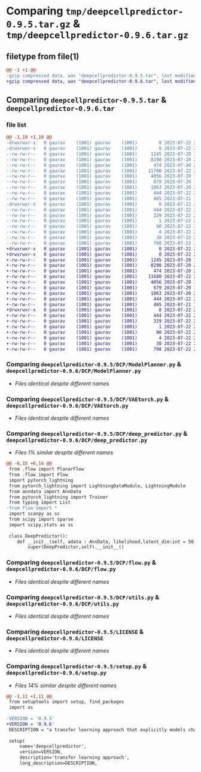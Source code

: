 # Comparing `tmp/deepcellpredictor-0.9.5.tar.gz` & `tmp/deepcellpredictor-0.9.6.tar.gz`

## filetype from file(1)

```diff
@@ -1 +1 @@
-gzip compressed data, was "deepcellpredictor-0.9.5.tar", last modified: Sat Jul 22 21:27:23 2023, max compression
+gzip compressed data, was "deepcellpredictor-0.9.6.tar", last modified: Sat Jul 22 21:38:45 2023, max compression
```

## Comparing `deepcellpredictor-0.9.5.tar` & `deepcellpredictor-0.9.6.tar`

### file list

```diff
@@ -1,19 +1,19 @@
-drwxrwxr-x   0 gaurav    (1001) gaurav    (1001)        0 2023-07-22 21:27:23.818172 deepcellpredictor-0.9.5/
-drwxrwxr-x   0 gaurav    (1001) gaurav    (1001)        0 2023-07-22 21:27:23.818172 deepcellpredictor-0.9.5/DCP/
--rw-rw-r--   0 gaurav    (1001) gaurav    (1001)     1245 2023-07-20 15:52:22.000000 deepcellpredictor-0.9.5/DCP/ModelPlanner.py
--rw-rw-r--   0 gaurav    (1001) gaurav    (1001)     8298 2023-07-20 22:39:47.000000 deepcellpredictor-0.9.5/DCP/VAEtorch.py
--rw-rw-r--   0 gaurav    (1001) gaurav    (1001)      474 2023-07-20 20:33:00.000000 deepcellpredictor-0.9.5/DCP/__init__.py
--rw-rw-r--   0 gaurav    (1001) gaurav    (1001)    11700 2023-07-22 21:21:48.000000 deepcellpredictor-0.9.5/DCP/deep_predictor.py
--rw-rw-r--   0 gaurav    (1001) gaurav    (1001)     4056 2023-07-20 15:52:22.000000 deepcellpredictor-0.9.5/DCP/flow.py
--rw-rw-r--   0 gaurav    (1001) gaurav    (1001)      679 2023-07-20 15:52:22.000000 deepcellpredictor-0.9.5/DCP/utils.py
--rw-rw-r--   0 gaurav    (1001) gaurav    (1001)     1063 2023-07-20 20:33:00.000000 deepcellpredictor-0.9.5/LICENSE
--rw-rw-r--   0 gaurav    (1001) gaurav    (1001)      444 2023-07-22 21:27:23.818172 deepcellpredictor-0.9.5/PKG-INFO
--rw-rw-r--   0 gaurav    (1001) gaurav    (1001)      465 2023-07-21 12:53:17.000000 deepcellpredictor-0.9.5/README.md
-drwxrwxr-x   0 gaurav    (1001) gaurav    (1001)        0 2023-07-22 21:27:23.818172 deepcellpredictor-0.9.5/deepcellpredictor.egg-info/
--rw-rw-r--   0 gaurav    (1001) gaurav    (1001)      444 2023-07-22 21:27:23.000000 deepcellpredictor-0.9.5/deepcellpredictor.egg-info/PKG-INFO
--rw-rw-r--   0 gaurav    (1001) gaurav    (1001)      329 2023-07-22 21:27:23.000000 deepcellpredictor-0.9.5/deepcellpredictor.egg-info/SOURCES.txt
--rw-rw-r--   0 gaurav    (1001) gaurav    (1001)        1 2023-07-22 21:27:23.000000 deepcellpredictor-0.9.5/deepcellpredictor.egg-info/dependency_links.txt
--rw-rw-r--   0 gaurav    (1001) gaurav    (1001)       90 2023-07-22 21:27:23.000000 deepcellpredictor-0.9.5/deepcellpredictor.egg-info/requires.txt
--rw-rw-r--   0 gaurav    (1001) gaurav    (1001)        4 2023-07-22 21:27:23.000000 deepcellpredictor-0.9.5/deepcellpredictor.egg-info/top_level.txt
--rw-rw-r--   0 gaurav    (1001) gaurav    (1001)       38 2023-07-22 21:27:23.818172 deepcellpredictor-0.9.5/setup.cfg
--rw-rw-r--   0 gaurav    (1001) gaurav    (1001)      798 2023-07-22 21:27:18.000000 deepcellpredictor-0.9.5/setup.py
+drwxrwxr-x   0 gaurav    (1001) gaurav    (1001)        0 2023-07-22 21:38:45.261356 deepcellpredictor-0.9.6/
+drwxrwxr-x   0 gaurav    (1001) gaurav    (1001)        0 2023-07-22 21:38:45.257357 deepcellpredictor-0.9.6/DCP/
+-rw-rw-r--   0 gaurav    (1001) gaurav    (1001)     1245 2023-07-20 15:52:22.000000 deepcellpredictor-0.9.6/DCP/ModelPlanner.py
+-rw-rw-r--   0 gaurav    (1001) gaurav    (1001)     8298 2023-07-20 22:39:47.000000 deepcellpredictor-0.9.6/DCP/VAEtorch.py
+-rw-rw-r--   0 gaurav    (1001) gaurav    (1001)      474 2023-07-20 20:33:00.000000 deepcellpredictor-0.9.6/DCP/__init__.py
+-rw-rw-r--   0 gaurav    (1001) gaurav    (1001)    11680 2023-07-22 21:37:20.000000 deepcellpredictor-0.9.6/DCP/deep_predictor.py
+-rw-rw-r--   0 gaurav    (1001) gaurav    (1001)     4056 2023-07-20 15:52:22.000000 deepcellpredictor-0.9.6/DCP/flow.py
+-rw-rw-r--   0 gaurav    (1001) gaurav    (1001)      679 2023-07-20 15:52:22.000000 deepcellpredictor-0.9.6/DCP/utils.py
+-rw-rw-r--   0 gaurav    (1001) gaurav    (1001)     1063 2023-07-20 20:33:00.000000 deepcellpredictor-0.9.6/LICENSE
+-rw-rw-r--   0 gaurav    (1001) gaurav    (1001)      444 2023-07-22 21:38:45.261356 deepcellpredictor-0.9.6/PKG-INFO
+-rw-rw-r--   0 gaurav    (1001) gaurav    (1001)      465 2023-07-21 12:53:17.000000 deepcellpredictor-0.9.6/README.md
+drwxrwxr-x   0 gaurav    (1001) gaurav    (1001)        0 2023-07-22 21:38:45.261356 deepcellpredictor-0.9.6/deepcellpredictor.egg-info/
+-rw-rw-r--   0 gaurav    (1001) gaurav    (1001)      444 2023-07-22 21:38:44.000000 deepcellpredictor-0.9.6/deepcellpredictor.egg-info/PKG-INFO
+-rw-rw-r--   0 gaurav    (1001) gaurav    (1001)      329 2023-07-22 21:38:45.000000 deepcellpredictor-0.9.6/deepcellpredictor.egg-info/SOURCES.txt
+-rw-rw-r--   0 gaurav    (1001) gaurav    (1001)        1 2023-07-22 21:38:44.000000 deepcellpredictor-0.9.6/deepcellpredictor.egg-info/dependency_links.txt
+-rw-rw-r--   0 gaurav    (1001) gaurav    (1001)       90 2023-07-22 21:38:45.000000 deepcellpredictor-0.9.6/deepcellpredictor.egg-info/requires.txt
+-rw-rw-r--   0 gaurav    (1001) gaurav    (1001)        4 2023-07-22 21:38:45.000000 deepcellpredictor-0.9.6/deepcellpredictor.egg-info/top_level.txt
+-rw-rw-r--   0 gaurav    (1001) gaurav    (1001)       38 2023-07-22 21:38:45.261356 deepcellpredictor-0.9.6/setup.cfg
+-rw-rw-r--   0 gaurav    (1001) gaurav    (1001)      798 2023-07-22 21:37:38.000000 deepcellpredictor-0.9.6/setup.py
```

### Comparing `deepcellpredictor-0.9.5/DCP/ModelPlanner.py` & `deepcellpredictor-0.9.6/DCP/ModelPlanner.py`

 * *Files identical despite different names*

### Comparing `deepcellpredictor-0.9.5/DCP/VAEtorch.py` & `deepcellpredictor-0.9.6/DCP/VAEtorch.py`

 * *Files identical despite different names*

### Comparing `deepcellpredictor-0.9.5/DCP/deep_predictor.py` & `deepcellpredictor-0.9.6/DCP/deep_predictor.py`

 * *Files 1% similar despite different names*

```diff
@@ -6,15 +6,14 @@
 from .flow import PlanarFlow
 from .flow import Flow
 import pytorch_lightning
 from pytorch_lightning import LightningDataModule, LightningModule
 from anndata import AnnData
 from pytorch_lightning import Trainer
 from typing import List
-from flow import * 
 import scanpy as sc 
 from scipy import sparse
 import scipy.stats as ss
 
 class DeepPredictor():
 	def __init__(self, adata : AnnData, likelihood,latent_dim:int = 50, hidden_layers :List=None,flow_length:int = 32,workers:int=5,parameters=[1,0,1,0,0],batch_size:int = 100,log_sigma_coff:int = 1):
 		super(DeepPredictor,self).__init__()
```

### Comparing `deepcellpredictor-0.9.5/DCP/flow.py` & `deepcellpredictor-0.9.6/DCP/flow.py`

 * *Files identical despite different names*

### Comparing `deepcellpredictor-0.9.5/DCP/utils.py` & `deepcellpredictor-0.9.6/DCP/utils.py`

 * *Files identical despite different names*

### Comparing `deepcellpredictor-0.9.5/LICENSE` & `deepcellpredictor-0.9.6/LICENSE`

 * *Files identical despite different names*

### Comparing `deepcellpredictor-0.9.5/setup.py` & `deepcellpredictor-0.9.6/setup.py`

 * *Files 14% similar despite different names*

```diff
@@ -1,11 +1,11 @@
 from setuptools import setup, find_packages
 import os
 
-VERSION = '0.9.5'
+VERSION = '0.9.6'
 DESCRIPTION = "a transfer learning approach that explicitly models changes in transcriptional variance using a combination of variational autoencoders and normalizing flows"
 
 setup(
     name='deepcellpredictor',
     version=VERSION,
     description='transfer learning approach',
     long_description=DESCRIPTION,
```

